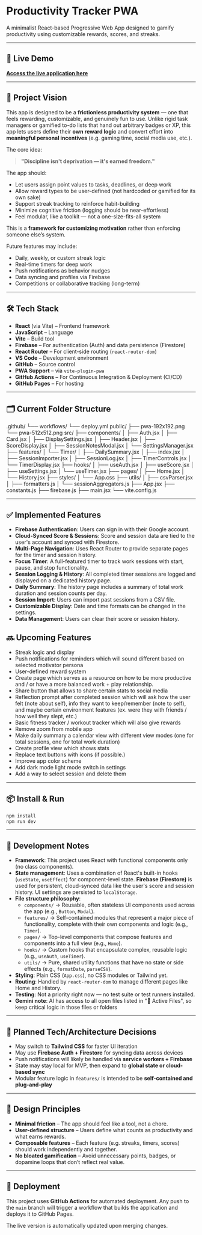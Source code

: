 # Productivity Tracker PWA

A minimalist React-based Progressive Web App designed to gamify productivity using customizable rewards, scores, and streaks.

---

## 🚀 Live Demo

**[Access the live application here](https://neolorenzo.github.io/productivity-pwa/)**

---

## 🧠 Project Vision

This app is designed to be a **frictionless productivity system** — one that feels rewarding, customizable, and genuinely fun to use. Unlike rigid task managers or gamified to-do lists that hand out arbitrary badges or XP, this app lets users define their **own reward logic** and convert effort into **meaningful personal incentives** (e.g. gaming time, social media use, etc.).

The core idea:  
> **"Discipline isn't deprivation — it's earned freedom."**

The app should:
- Let users assign point values to tasks, deadlines, or deep work
- Allow reward types to be user-defined (not hardcoded or gamified for its own sake)
- Support streak tracking to reinforce habit-building
- Minimize cognitive friction (logging should be near-effortless)
- Feel modular, like a toolkit — not a one-size-fits-all system

This is a **framework for customizing motivation** rather than enforcing someone else’s system.

Future features may include:
- Daily, weekly, or custom streak logic
- Real-time timers for deep work
- Push notifications as behavior nudges
- Data syncing and profiles via Firebase
- Competitions or collaborative tracking (long-term)

---

## 🛠️ Tech Stack

- **React** (via Vite) – Frontend framework
- **JavaScript** – Language
- **Vite** – Build tool
- **Firebase** – For authentication (Auth) and data persistence (Firestore)
- **React Router** – For client-side routing (`react-router-dom`)
- **VS Code** – Development environment
- **GitHub** – Source control
- **PWA Support** – via `vite-plugin-pwa`
- **GitHub Actions** – For Continuous Integration & Deployment (CI/CD)
- **GitHub Pages** – For hosting

---

## 🗂️ Current Folder Structure

.github/
└── workflows/
    └── deploy.yml
public/
├── pwa-192x192.png
└── pwa-512x512.png
src/
├── components/
│   ├── Auth.jsx
│   ├── Card.jsx
│   ├── DisplaySettings.jsx
│   ├── Header.jsx
│   ├── ScoreDisplay.jsx
│   ├── SessionNotesModal.jsx
│   └── SettingsManager.jsx
├── features/
│   └── Timer/
│       ├── DailySummary.jsx
│       ├── index.jsx
│       ├── SessionImporter.jsx
│       ├── SessionLog.jsx
│       ├── TimerControls.jsx
│       └── TimerDisplay.jsx
├── hooks/
│   ├── useAuth.jsx
│   ├── useScore.jsx
│   ├── useSettings.jsx
│   └── useTimer.jsx
├── pages/
│   ├── Home.jsx
│   └── History.jsx
├── styles/
│   └── App.css
├── utils/
│   ├── csvParser.jsx
│   ├── formatters.js
│   └── sessionAggregators.js
├── App.jsx
├── constants.js
├── firebase.js
├── main.jsx
└── vite.config.js

---

## ✅ Implemented Features

- **Firebase Authentication**: Users can sign in with their Google account.
- **Cloud-Synced Score & Sessions**: Score and session data are tied to the user's account and synced with Firestore.
- **Multi-Page Navigation**: Uses React Router to provide separate pages for the timer and session history.
- **Focus Timer**: A full-featured timer to track work sessions with start, pause, and stop functionality.
- **Session Logging & History**: All completed timer sessions are logged and displayed on a dedicated history page.
- **Daily Summary**: The history page includes a summary of total work duration and session counts per day.
- **Session Import**: Users can import past sessions from a CSV file.
- **Customizable Display**: Date and time formats can be changed in the settings.
- **Data Management**: Users can clear their score or session history.

## 🔜 Upcoming Features

- Streak logic and display
- Push notifications for reminders which will sound different based on selected motivator persona
- User-defined reward system
- Create page which serves as a resource on how to be more productive and / or have a more balanced work + play relationship.
- Share button that allows to share certain stats to social media
- Reflection prompt after completed session which will ask how the user felt (note about self), info they want to keep/remember (note to self), and maybe certain environment features (ex. were they with friends / how well they slept, etc.)
- Basic fitness tracker / workout tracker which will also give rewards
- Remove zoom from mobile app
- Make daily summary a calendar view with different view modes (one for total sessions, one for total work duration)
- Create profile view which shows stats
- Replace text buttons with icons (if possible.)
- Improve app color scheme
- Add dark mode light mode switch in settings
- Add a way to select session and delete them

---

## 📦 Install & Run

```bash
npm install
npm run dev
```

---

## 🧪 Development Notes

- **Framework**: This project uses React with functional components only (no class components).
- **State management**: Uses a combination of React's built-in hooks (`useState`, `useEffect`) for component-level state. **Firebase (Firestore)** is used for persistent, cloud-synced data like the user's score and session history. UI settings are persisted to `localStorage`.
- **File structure philosophy**:
  - `components/` → Reusable, often stateless UI components used across the app (e.g., `Button`, `Modal`).
  - `features/` → Self-contained modules that represent a major piece of functionality, complete with their own components and logic (e.g., `Timer`).
  - `pages/` → Top-level components that compose features and components into a full view (e.g., `Home`).
  - `hooks/` → Custom hooks that encapsulate complex, reusable logic (e.g., `useAuth`, `useTimer`).
  - `utils/` → Pure, shared utility functions that have no state or side effects (e.g., `formatDate`, `parseCSV`).
- **Styling**: Plain CSS (`App.css`), no CSS modules or Tailwind yet.
- **Routing**: Handled by `react-router-dom` to manage different pages like Home and History.
- **Testing**: Not a priority right now — no test suite or test runners installed.
- **Gemini note**: AI has access to all open files listed in "📌 Active Files", so keep critical logic in those files or folders

---

## 🧭 Planned Tech/Architecture Decisions

- May switch to **Tailwind CSS** for faster UI iteration
- May use **Firebase Auth + Firestore** for syncing data across devices
- Push notifications will likely be handled via **service workers + Firebase**
- State may stay local for MVP, then expand to **global state or cloud-based sync**
- Modular feature logic in `features/` is intended to be **self-contained and plug-and-play**

---

## 🧱 Design Principles

- **Minimal friction** – The app should feel like a tool, not a chore.
- **User-defined structure** – Users define what counts as productivity and what earns rewards.
- **Composable features** – Each feature (e.g. streaks, timers, scores) should work independently and together.
- **No bloated gamification** – Avoid unnecessary points, badges, or dopamine loops that don’t reflect real value.

---

## 🚀 Deployment

This project uses **GitHub Actions** for automated deployment. Any push to the `main` branch will trigger a workflow that builds the application and deploys it to GitHub Pages.

The live version is automatically updated upon merging changes.